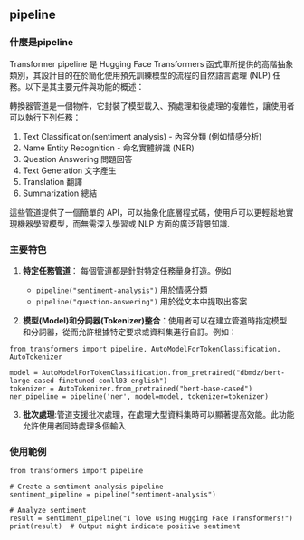 ## pipeline

### 什麼是pipeline
Transformer pipeline 是 Hugging Face Transformers 函式庫所提供的高階抽象類別，其設計目的在於簡化使用預先訓練模型的流程的自然語言處理 (NLP) 任務。以下是其主要元件與功能的概述：

轉換器管道是一個物件，它封裝了模型載入、預處理和後處理的複雜性，讓使用者可以執行下列任務：
1. Text Classification(sentiment analysis) - 內容分類 (例如情感分析)
2. Name Entity Recognition - 命名實體辨識 (NER)
3. Question Answering 問題回答
4. Text Generation 文字產生
5. Translation 翻譯
6. Summarization 總結

這些管道提供了一個簡單的 API，可以抽象化底層程式碼，使用戶可以更輕鬆地實現機器學習模型，而無需深入學習或 NLP 方面的廣泛背景知識.

### 主要特色
1. **特定任務管道**： 每個管道都是針對特定任務量身打造。例如
	- `pipeline("sentiment-analysis")` 用於情感分類
	- `pipeline("question-answering")` 用於從文本中提取出答案

2. **模型(Model)和分詞器(Tokenizer)整合**：使用者可以在建立管道時指定模型和分詞器，從而允許根據特定要求或資料集進行自訂。例如：

```
from transformers import pipeline, AutoModelForTokenClassification, AutoTokenizer

model = AutoModelForTokenClassification.from_pretrained("dbmdz/bert-large-cased-finetuned-conll03-english")
tokenizer = AutoTokenizer.from_pretrained("bert-base-cased")
ner_pipeline = pipeline('ner', model=model, tokenizer=tokenizer)
```

3. **批次處理**:管道支援批次處理，在處理大型資料集時可以顯著提高效能。此功能允許使用者同時處理多個輸入

### 使用範例

```
from transformers import pipeline

# Create a sentiment analysis pipeline
sentiment_pipeline = pipeline("sentiment-analysis")

# Analyze sentiment
result = sentiment_pipeline("I love using Hugging Face Transformers!")
print(result)  # Output might indicate positive sentiment
```

